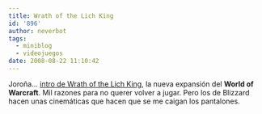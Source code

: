```yaml
---
title: Wrath of the Lich King
id: '896'
author: neverbot
tags:
  - miniblog
  - videojuegos
date: 2008-08-22 11:10:42
---
```


Joroña... [intro de Wrath of the Lich King](http://www.worldofwarcraft.com/wrath/intro.xml), la nueva expansión del **World of Warcraft**. Mil razones para no querer volver a jugar. Pero los de Blizzard hacen unas cinemáticas que hacen que se me caigan los pantalones.
